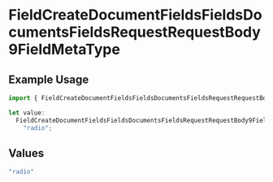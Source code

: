 # FieldCreateDocumentFieldsFieldsDocumentsFieldsRequestRequestBody9FieldMetaType

## Example Usage

```typescript
import { FieldCreateDocumentFieldsFieldsDocumentsFieldsRequestRequestBody9FieldMetaType } from "@documenso/sdk-typescript/models/operations";

let value:
  FieldCreateDocumentFieldsFieldsDocumentsFieldsRequestRequestBody9FieldMetaType =
    "radio";
```

## Values

```typescript
"radio"
```